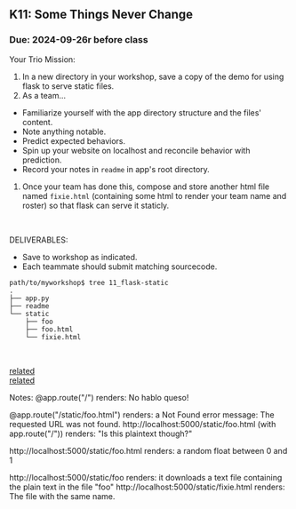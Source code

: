 ## K11: Some Things Never Change
### Due: 2024-09-26r before class

Your Trio Mission:

1. In a new directory in your workshop, save a copy of the demo for using flask to serve static files.
1. As a team...
  - Familiarize yourself with the app directory structure and the files' content.
  - Note anything notable.
  - Predict expected behaviors.
  - Spin up your website on localhost and reconcile behavior with prediction.
  - Record your notes in `readme` in app's root directory.
1. Once your team has done this, compose and store another html file named `fixie.html` (containing some html to render your team name and roster) so that flask can serve it staticly.

<br>

DELIVERABLES:
* Save to workshop as indicated.
* Each teammate should submit matching sourcecode.

```
path/to/myworkshop$ tree 11_flask-static
.
├── app.py
├── readme
└── static
    ├── foo
    ├── foo.html
    └── fixie.html
```

<br>

[related](https://ukulelemagazine.com/lessons/uke-lesson-3-chords-and-the-truth-country-songwriting-legend-harlan-howard)  
[related](https://en.wikipedia.org/wiki/Plain_text)  

Notes:
@app.route("/") renders: No hablo queso!

@app.route("/static/foo.html") renders: a Not Found error message: The requested URL was not found.
http://localhost:5000/static/foo.html (with app.route("/")) renders: "Is this plaintext though?"

http://localhost:5000/static/foo.html renders: a random float between 0 and 1

http://localhost:5000/static/foo renders: it downloads a text file containing the plain text in the file "foo"
http://localhost:5000/static/fixie.html renders: The file with the same name.